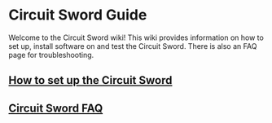 # Circuit Sword Guide
Welcome to the Circuit Sword wiki! This wiki provides information on how to set up, install software on and test the Circuit Sword. There is also an FAQ page for troubleshooting.

## [How to set up the Circuit Sword](wiki/How-to-set-up-the-Circuit-Sword)
## [Circuit Sword FAQ](wiki/Circuit-Sword-FAQ)